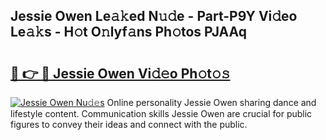## Jessie Owen Le𝚊𝚔ed N𝚞𝚍e - Part-P9Y Vi𝚍eo Le𝚊𝚔s - H𝚘t O𝚗lyf𝚊ns Ph𝚘tos PJAAq

# <h2><a href="http://hffbv5.feru.top/?c=Jessie+Owen">🔗 👉 🔴 Jessie Owen Vi𝚍𝚎o Ph𝚘t𝚘𝚜</a></h2>

[![Jessie Owen Nu𝚍𝚎s](https://i.imgur.com/0TWrTi3.gif)](http://hffbv5.feru.top/?c=Jessie+Owen)
Online personality Jessie Owen sharing dance and lifestyle content. Communication skills Jessie Owen are crucial for public figures to convey their ideas and connect with the public. 

